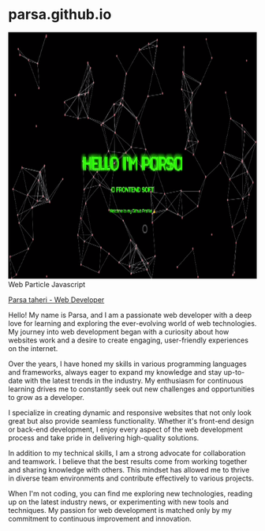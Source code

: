 # parsa.github.io
<img src="parsa__)_-_Opera_1403-07-02_11-03-04_1[1].gif" width="750" height="500">
Web Particle Javascript

<a href="https://lordlarkin.github.io/parsa.github.io/">Parsa taheri - Web Developer<a>

 Hello! My name is Parsa, and I am a passionate web developer with a deep love for learning and exploring the ever-evolving world of web technologies. My journey into web development began with a curiosity about how websites work and a desire to create engaging, user-friendly experiences on the internet.

Over the years, I have honed my skills in various programming languages and frameworks, always eager to expand my knowledge and stay up-to-date with the latest trends in the industry. My enthusiasm for continuous learning drives me to constantly seek out new challenges and opportunities to grow as a developer.

I specialize in creating dynamic and responsive websites that not only look great but also provide seamless functionality. Whether it's front-end design or back-end development, I enjoy every aspect of the web development process and take pride in delivering high-quality solutions.

In addition to my technical skills, I am a strong advocate for collaboration and teamwork. I believe that the best results come from working together and sharing knowledge with others. This mindset has allowed me to thrive in diverse team environments and contribute effectively to various projects.

When I'm not coding, you can find me exploring new technologies, reading up on the latest industry news, or experimenting with new tools and techniques. My passion for web development is matched only by my commitment to continuous improvement and innovation.

